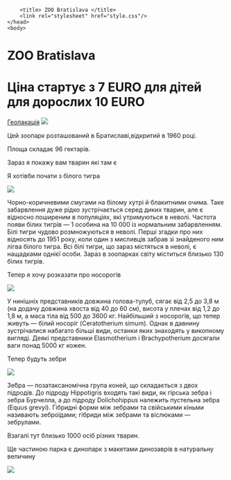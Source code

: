 <html>
 <head>

        <title> ZOO Bratislava </title>
        <link rel="stylesheet" href="style.css"/>
    </head>
    <body>
<h1>ZOO Bratislava</h1>
<h1>Ціна стартує з 7 EURO для дітей для дорослих 10 EURO</h1>
<a href="Mlynská dolina 1A, 842 27 Bratislava, Slovakia">Геолакація</a>
<img src="https://tse2.mm.bing.net/th?id=OIP.OBFUZ5qYwB-w5BWmr2dC-AHaD4&pid=Api&P=0&h=180">
<p>Цей зоопарк розташований в Братиславі,відкритий в 1960 році.</p>
<p>Площа складає 96 гектарів.</p>
    <p>Зараз я покажу вам тварин які там є</p>
    <p>Я хотівби почати з білого тигра</p>
    <img src="https://tse2.mm.bing.net/th?id=OIP.Xb6T15Z5H_Ib9IfL_mYqKQHaE8&pid=Api&P=0&h=180">
   <p>Чорно-коричневими смугами на білому хутрі й блакитними очима. Таке забарвлення дуже рідко зустрічається серед диких тварин, але є відносно поширеним в популяціях, які утримуються в неволі. Частота появи білих тигрів — 1 особина на 10 000 із нормальним забарвленням. Білі тигри чудово розмножуються в неволі. Перші згадки про них відносять до 1951 року, коли один з мисливців забрав зі знайденого ним лігва білого тигра. Всі білі тигри, що зараз містяться в неволі, є нащадками однієї особи. Зараз в зоопарках світу міститься близько 130 білих тигрів.</p>
   <p>Тепер я хочу розказати про носорогів</p>
   <img src="https://tse3.mm.bing.net/th?id=OIP.POkviO0NWq4cLqwmih6UOQHaE8&pid=Api&P=0&h=180">
<p>У нинішніх представників довжина голова-тулуб, сягає від 2,5 до 3,8 м (на додачу довжина хвоста від 40 до 60 см), висота у плечах від 1,2 до 1,8 м, а маса тіла від 500 до 3600 кг. Найбільший з носорогів, що тепер живуть — білий носоріг (Ceratotherium simum). Однак в давнину зустрічалися набагато більші види, останки яких знаходять у викопному вигляді. Деякі представники Elasmotherium і Brachypotherium досягали ваги понад 5000 кг кожен.</p>
<p>Тепер будуть зебри</p>
<img src="https://tse2.mm.bing.net/th?id=OIP.btRppx9up792FQIYCDnQnwHaIE&pid=Api&P=0&h=180">
<p>Зе́бра — позатаксаномічна група коней, що складається з двох підродів. До підроду Hippotigris входять такі види, як гірська зебра і зебра Бурчелла, а до підроду Dolichohippus належить пустельна зебра (Equus grevyi). Гібридні форми між зебрами та свійськими кіньми називають зеброїдами; гібриди між зебрами та віслюками — зебрулами.</p>
<p>Взагалі тут близько 1000 осіб різних тварин.</p>
<p>Ще частиною парка є динопарк з макетами динозаврів в натуральну величину</p>
<img src="https://tse4.mm.bing.net/th?id=OIP.hqjXeHDfmzNYd3BUdEOsNwHaEK&pid=Api&P=0&h=180">
    </body>
 </html>
